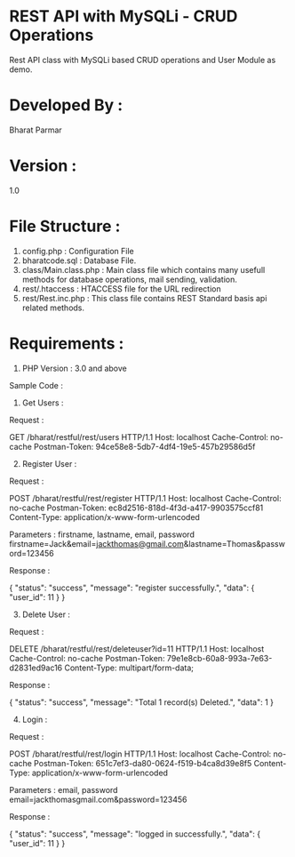 # REST API with MySQLi - CRUD Operations
Rest API class with MySQLi based CRUD operations and User Module as demo.

# Developed By : 
Bharat Parmar

# Version : 
1.0

# File Structure :
1) config.php  : Configuration File 
2) bharatcode.sql : Database File.
3) class/Main.class.php : Main class file which contains many usefull methods for database operations, mail sending, validation.
4) rest/.htaccess : HTACCESS file for the URL redirection
5) rest/Rest.inc.php : This class file contains REST Standard basis api related methods.


# Requirements : 
1) PHP Version : 3.0 and above


Sample  Code :

1) Get Users :

Request : 

GET /bharat/restful/rest/users HTTP/1.1
Host: localhost
Cache-Control: no-cache
Postman-Token: 94ce58e8-5db7-4df4-19e5-457b29586d5f



2) Register User : 

Request : 

POST /bharat/restful/rest/register HTTP/1.1
Host: localhost
Cache-Control: no-cache
Postman-Token: ec8d2516-818d-4f3d-a417-9903575ccf81
Content-Type: application/x-www-form-urlencoded

Parameters : firstname, lastname, email, password
firstname=Jack&email=jackthomas@gmail.com&lastname=Thomas&password=123456

Response : 

{
  "status": "success",
  "message": "register successfully.",
  "data": {
    "user_id": 11
  }
}

3) Delete User :

Request : 

DELETE /bharat/restful/rest/deleteuser?id=11 HTTP/1.1
Host: localhost
Cache-Control: no-cache
Postman-Token: 79e1e8cb-60a8-993a-7e63-d2831ed9ac16
Content-Type: multipart/form-data;

Response : 

{
  "status": "success",
  "message": "Total 1 record(s) Deleted.",
  "data": 1
}

4) Login :

Request : 

POST /bharat/restful/rest/login HTTP/1.1
Host: localhost
Cache-Control: no-cache
Postman-Token: 651c7ef3-da80-0624-f519-b4ca8d39e8f5
Content-Type: application/x-www-form-urlencoded

Parameters : email, password
email=jackthomasgmail.com&password=123456

Response :

{
  "status": "success",
  "message": "logged in successfully.",
  "data": {
    "user_id": 11
  }
}
